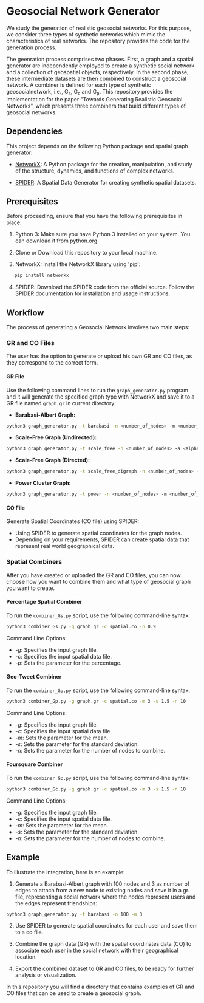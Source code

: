 # Geosocial Network Generator

We study the generation of realistic geosocial networks. For this purpose, we consider three types of synthetic networks which mimic the characteristics of real networks. The repository provides the code for the generation process. 

The geenration process comprises two phases. First, a graph and a spatial generator are independently employed to create a synthetic social network and a collection of geospatial objects, respectively. In the second phase, these intermediate datasets are then combined to construct a geosocial network. A combiner is defined for each type of synthetic geosocialnetwork, i.e., G<sub>s</sub>, G<sub>c</sub> and G<sub>p</sub>.
This repository provides the implementation for the paper "Towards Generating Realistic Geosocial Networks", which presents three combiners that build different types of geosocial networks.

## Dependencies

This project depends on the following Python package and spatial graph generator:

- [NetworkX](https://networkx.github.io/): A Python package for the creation, manipulation, and study of the structure, dynamics, and functions of complex networks.
 
- [SPIDER](https://github.com/aseldawy/spider): A Spatial Data Generator for creating synthetic spatial datasets.

## Prerequisites
Before proceeding, ensure that you have the following prerequisites in place:

1. Python 3: Make sure you have Python 3 installed on your system. You can download it from python.org
   
2. Clone or Download this repository to your local machine.

3. NetworkX: Install the NetworkX library using 'pip':
```bash
   pip install networkx
```
4. SPIDER: Download the SPIDER code from the official source. Follow the SPIDER documentation for installation and usage instructions.

## Workflow
The process of generating a Geosocial Network involves two main steps:

### GR and CO Files
The user has the option to generate or upload his own GR and CO files, as they correspond to the correct form. 

#### GR File
Use the following command lines to run the `graph_generator.py` program and it will generate the specified graph type with NetworkX and save it to a GR file named `graph.gr` in current directory:

- **Barabasi-Albert Graph:**
```bash
python3 graph_generator.py -t barabasi -n <number_of_nodes> -m <number_of_edges>
```
 - **Scale-Free Graph (Undirected):**
```bash
python3 graph_generator.py -t scale_free -n <number_of_nodes> -a <alpha> -b <beta> -g <gamma> -d <delta_in> -o <delta_out>
```

 - **Scale-Free Graph (Directed):**
```bash
python3 graph_generator.py -t scale_free_digraph -n <number_of_nodes> -a <alpha> -b <beta> -g <gamma> -d <delta_in> -o <delta_out>
```

 - **Power Cluster Graph:**
```bash
python3 graph_generator.py -t power -n <number_of_nodes> -m <number_of_edges> -p <probability>
```
     
#### CO File
Generate Spatial Coordinates (CO file) using SPIDER:
- Using SPIDER to generate spatial coordinates for the graph nodes.
- Depending on your requirements, SPIDER can create spatial data that represent real world geographical data.

### Spatial Combiners
After you have created or uploaded the GR and CO files, you can now choose how you want to combine them and what type of geosocial graph you want to create.

#### Percentage Spatial Combiner
To run the `combiner_Gs.py` script, use the following command-line syntax:

```bash
python3 combiner_Gs.py -g graph.gr -c spatial.co -p 0.9
```

Command Line Options:
- *-g*: Specifies the input graph file.
- *-c*: Specifies the input spatial data file.
- *-p*: Sets the parameter for the percentage.

#### Geo-Tweet Combiner
To run the `combiner_Gp.py` script, use the following command-line syntax:

```bash
python3 combiner_Gp.py -g graph.gr -c spatial.co -m 3 -s 1.5 -n 10
```
Command Line Options:
- *-g*: Specifies the input graph file.
- *-c*: Specifies the input spatial data file.
- *-m*: Sets the parameter for the mean.
- *-s*: Sets the parameter for the standard deviation.
- *-n*: Sets the parameter for the number of nodes to combine.

#### Foursquare Combiner
To run the `combiner_Gc.py` script, use the following command-line syntax:

```bash
python3 combiner_Gc.py -g graph.gr -c spatial.co -m 3 -s 1.5 -n 10
```

Command Line Options:
- *-g*: Specifies the input graph file.
- *-c*: Specifies the input spatial data file.
- *-m*: Sets the parameter for the mean.
- *-s*: Sets the parameter for the standard deviation.
- *-n*: Sets the parameter for the number of nodes to combine.


## Example

To illustrate the integration, here is an example:
1. Generate a Barabasi-Albert graph with 100 nodes and 3 as number of edges to attach from a new node to existing nodes and save it in a gr. file, representing a social network where the nodes represent users and the edges represent friendships:
   
```bash
python3 graph_generator.py -t barabasi -n 100 -m 3
```

2. Use SPIDER to generate spatial coordinates for each user and save them to a co file.

3. Combine the graph data (GR) with the spatial coordinates data (CO) to associate each user in the social network with their geographical location.
   
4. Export the combined dataset to GR and CO files, to be ready for further analysis or visualization.

In this repository you will find a directory that contains examples of GR and CO files that can be used to create a geosocial graph.
